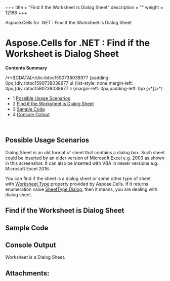 +++
title = "Find if the Worksheet is Dialog Sheet" 
description = "" 
weight = 12168 
+++

Aspose.Cells for .NET : Find if the Worksheet is Dialog Sheet  

# Aspose.Cells for .NET : Find if the Worksheet is Dialog Sheet


**Contents Summary**

/\*<!\[CDATA\[\*/div.rbtoc1590738038977 {padding: 0px;}div.rbtoc1590738038977 ul {list-style: none;margin-left: 0px;}div.rbtoc1590738038977 li {margin-left: 0px;padding-left: 0px;}/\*\]\]>\*/

*   1 [Possible Usage Scenarios](#FindiftheWorksheetisDialogSheet-PossibleUsageScenarios)
*   2 [Find if the Worksheet is Dialog Sheet](#FindiftheWorksheetisDialogSheet-FindiftheWorksheetisDialogSheet)
*   3 [Sample Code](#FindiftheWorksheetisDialogSheet-SampleCode)
*   4 [Console Output](#FindiftheWorksheetisDialogSheet-ConsoleOutput)

 

## Possible Usage Scenarios

Dialog Sheet is an old format of sheet that contains a dialog box. Such sheet could be inserted by an older version of Microsoft Excel e.g. 2003 as shown in this screenshot. It can also be inserted with VBA in newer versions e.g. Microsoft Excel 2016.


You can find if the sheet is a dialog sheet or some other type of sheet with [Worksheet.Type](https://apireference.aspose.com/net/cells/aspose.cells/worksheet/properties/type) property provided by Aspose.Cells. If it returns enumeration value [SheetType.Dialog](https://apireference.aspose.com/net/cells/aspose.cells/sheettype), then it means, you are dealing with dialog sheet.

## Find if the Worksheet is Dialog Sheet


## Sample Code

## Console Output

Worksheet is a Dialog Sheet.

## Attachments:


